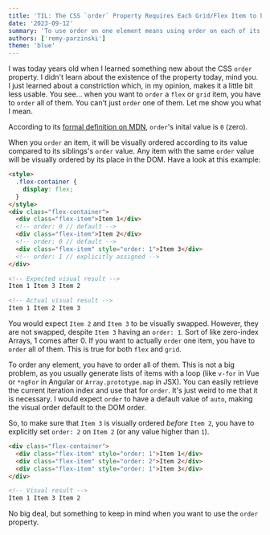 ```yaml
---
title: 'TIL: The CSS `order` Property Requires Each Grid/Flex Item to be `order`ed'
date: '2023-09-12'
summary: 'To use order on one element means using order on each of its siblings, too.'
authors: ['remy-parzinski']
theme: 'blue'
---
```


I was today years old when I learned something new about the CSS `order` property. I didn't learn about the existence of the property today, mind you. I just learned about a constriction which, in my opinion, makes it a little bit less usable. You see... when you want to `order` a `flex` or `grid` item, you have to `order` all of them. You can't just `order` one of them. Let me show you what I mean.

According to its [formal definition on MDN](https://developer.mozilla.org/en-US/docs/Web/CSS/order#formal_definition), `order`'s inital value is `0` (zero).

When you `order` an item, it will be visually ordered according to its value compared to its siblings's `order` value. Any item with the same `order` value will be visually ordered by its place in the DOM. Have a look at this example:

```html
<style>
  .flex-container {
    display: flex;
  }
</style>
<div class="flex-container">
  <div class="flex-item">Item 1</div>
  <!-- order: 0 // default -->
  <div class="flex-item">Item 2</div>
  <!-- order: 0 // default -->
  <div class="flex-item" style="order: 1">Item 3</div>
  <!-- order: 1 // explicitly assigned -->
</div>

<!-- Expected visual result -->
Item 1 Item 3 Item 2

<!-- Actual visual result -->
Item 1 Item 2 Item 3
```

You would expect `Item 2` and `Item 3` to be visually swapped. However, they are not swapped, despite `Item 3` having an `order: 1`. Sort of like zero-index Arrays, 1 comes after 0. If you want to actually `order` one item, you have to `order` all of them. This is true for both `flex` and `grid`.

To order any element, you have to order all of them. This is not a big problem, as you usually generate lists of items with a loop (like `v-for` in Vue or `*ngFor` in Angular or `Array.prototype.map` in JSX). You can easily retrieve the current iteration index and use that for `order`. It's just weird to me that it is necessary. I would expect `order` to have a default value of `auto`, making the visual order default to the DOM order.

So, to make sure that `Item 3` is visually ordered _before_ `Item 2`, you have to explicitly set `order: 2` on `Item 2` (or any value higher than `1`).

```html
<div class="flex-container">
  <div class="flex-item" style="order: 1">Item 1</div>
  <div class="flex-item" style="order: 2">Item 2</div>
  <div class="flex-item" style="order: 1">Item 3</div>
</div>

<!-- Visual result -->
Item 1 Item 3 Item 2
```

No big deal, but something to keep in mind when you want to use the `order` property.
